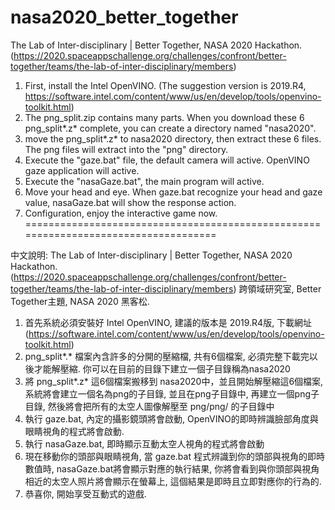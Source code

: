 # nasa2020_better_together

The Lab of Inter-disciplinary | Better Together, NASA 2020 Hackathon.
(https://2020.spaceappschallenge.org/challenges/confront/better-together/teams/the-lab-of-inter-disciplinary/members)

1. First, install the Intel OpenVINO. (The suggestion version is 2019.R4, https://software.intel.com/content/www/us/en/develop/tools/openvino-toolkit.html)
2. The png_split.zip contains many parts. When you download these 6 png_split*.z* complete, you can create a directory named "nasa2020".
3. move the png_split*.z* to nasa2020 directory, then extract these 6 files. The png files will extract into the "png" directory.
4. Execute the "gaze.bat" file, the default camera will active. OpenVINO gaze application will active.
5. Execute the "nasaGaze.bat", the main program will active.
6. Move your head and eye. When gaze.bat recognize your head and gaze value, nasaGaze.bat will show the response action.
7. Configuration, enjoy the interactive game now.
====================================================================================

中文說明:
The Lab of Inter-disciplinary | Better Together, NASA 2020 Hackathon.
(https://2020.spaceappschallenge.org/challenges/confront/better-together/teams/the-lab-of-inter-disciplinary/members)
跨領域研究室, Better Together主題, NASA 2020 黑客松.

1. 首先系統必須安裝好 Intel OpenVINO, 建議的版本是 2019.R4版, 下載網址(https://software.intel.com/content/www/us/en/develop/tools/openvino-toolkit.html)
2. png_split*.* 檔案內含許多的分開的壓縮檔, 共有6個檔案, 必須完整下載完以後才能解壓縮. 
   你可以在目前的目錄下建立一個子目錄稱為nasa2020
3. 將 png_split*.z* 這6個檔案搬移到 nasa2020中，並且開始解壓縮這6個檔案, 系統將會建立一個名為png的子目錄, 並且在png子目錄中, 再建立一個png子目錄, 然後將會把所有的太空人圖像解壓至 png/png/ 的子目錄中
4. 執行 gaze.bat, 內定的攝影鏡頭將會啟動, OpenVINO的即時辨識臉部角度與眼睛視角的程式將會啟動.
5. 執行 nasaGaze.bat, 即時顯示互動太空人視角的程式將會啟動
6. 現在移動你的頭部與眼睛視角, 當 gaze.bat 程式辨識到你的頭部與視角的即時數值時, nasaGaze.bat將會顯示對應的執行結果, 你將會看到與你頭部與視角相近的太空人照片將會顯示在螢幕上, 這個結果是即時且立即對應你的行為的.
7. 恭喜你, 開始享受互動式的遊戲.
